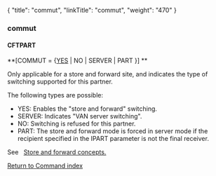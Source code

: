 {
    "title": "commut",
    "linkTitle": "commut",
    "weight": "470"
}<span id="commut"></span>

### commut

#### CFTPART

**\[COMMUT = {<u>YES</u> | NO | SERVER
| PART }\] **

Only applicable for a store and
forward site, and indicates the type of switching supported for this partner.

The following types are possible:

-   YES: Enables the "store and forward" switching.
-   SERVER: Indicates "VAN server switching".
-   NO: Switching
    is refused for this partner.
-   PART: The store
    and forward mode is forced in server mode if the recipient specified in
    the IPART parameter is not the final receiver.

See   [Store
and forward concepts.](../../../../concepts/transfer_command_overview/store_and_forward_mode_routing)

[Return to Command index](../../)
